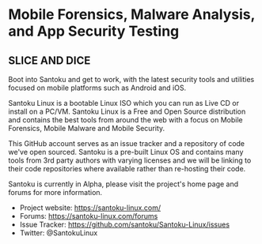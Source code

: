 # Mobile Forensics, Malware Analysis, and App Security Testing

## SLICE AND DICE
Boot into Santoku and get to work, with the latest security tools and utilities focused on mobile platforms such as Android and iOS.

Santoku Linux is a bootable Linux ISO which you can run as Live CD or install on a PC/VM. Santoku Linux is a Free and Open Source distribution and contains the best tools from around the web with a focus on Mobile Forensics, Mobile Malware and Mobile Security.

This GitHub account serves as an issue tracker and a repository of code we've open sourced. Santoku is a pre-built Linux OS and contains many tools from 3rd party authors with varying licenses and we will be linking to their code repositories where available rather than re-hosting their code.

Santoku is currently in Alpha, please visit the project's home page and forums for more information.

+ Project website: https://santoku-linux.com/
+ Forums: https://santoku-linux.com/forums
+ Issue Tracker: https://github.com/santoku/Santoku-Linux/issues
+ Twitter: @SantokuLinux
